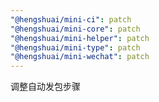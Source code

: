 ```yaml
---
"@hengshuai/mini-ci": patch
"@hengshuai/mini-core": patch
"@hengshuai/mini-helper": patch
"@hengshuai/mini-type": patch
"@hengshuai/mini-wechat": patch
---
```


调整自动发包步骤
